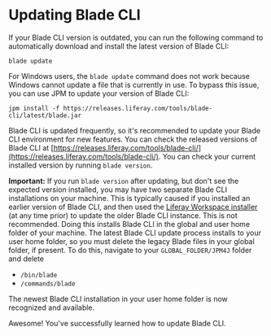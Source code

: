 # Updating Blade CLI [](id=updating-blade-cli)

If your Blade CLI version is outdated, you can run the following command to
automatically download and install the latest version of Blade CLI:

    blade update

For Windows users, the `blade update` command does not work because Windows
cannot update a file that is currently in use. To bypass this issue, you can use
JPM to update your version of Blade CLI:

    jpm install -f https://releases.liferay.com/tools/blade-cli/latest/blade.jar

Blade CLI is updated frequently, so it's recommended to update your Blade CLI
environment for new features. You can check the released versions of Blade CLI
at [https://releases.liferay.com/tools/blade-cli/](https://releases.liferay.com/tools/blade-cli/).
You can check your current installed version by running `blade version`. 

**Important:** If you run `blade version` after updating, but don't see the
expected version installed, you may have two separate Blade CLI installations on
your machine. This is typically caused if you installed an earlier version of
Blade CLI, and then used the
[Liferay Workspace installer](/develop/tutorials/-/knowledge_base/7-1/installing-blade-cli)
(at any time prior) to update the older Blade CLI instance. This is not
recommended. Doing this installs Blade CLI in the global and user home folder of
your machine. The latest Blade CLI update process installs to your user home
folder, so you must delete the legacy Blade files in your global folder, if
present. To do this, navigate to your `GLOBAL_FOLDER/JPM4J` folder and delete

- `/bin/blade`
- `/commands/blade`

The newest Blade CLI installation in your user home folder is now recognized and
available.

Awesome! You've successfully learned how to update Blade CLI.
